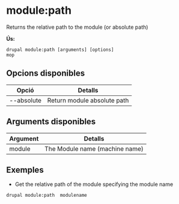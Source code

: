 # module:path
Returns the relative path to the module (or absolute path)

**Ús:**
```
drupal module:path [arguments] [options]
mop
```

## Opcions disponibles
Opció | Detalls
-------|-------------
--absolute | Return module absolute path

## Arguments disponibles
Argument | Detalls
---------|-------------
module | The Module name (machine name)

## Exemples
* Get the relative path of the module specifying the module name
```
drupal module:path  modulename
```
